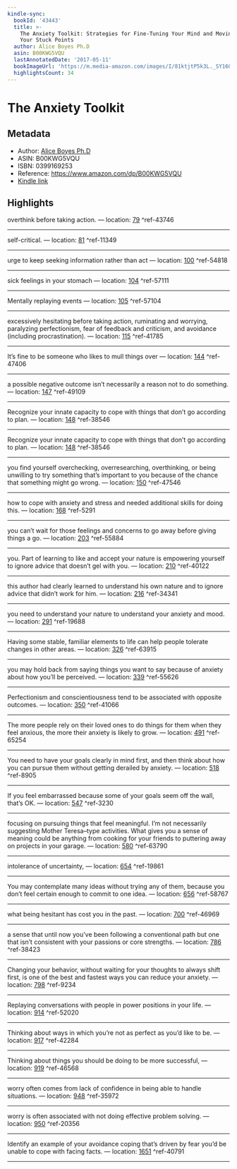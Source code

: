 ```yaml
---
kindle-sync:
  bookId: '43443'
  title: >-
    The Anxiety Toolkit: Strategies for Fine-Tuning Your Mind and Moving Past
    Your Stuck Points
  author: Alice Boyes Ph.D
  asin: B00KWG5VQU
  lastAnnotatedDate: '2017-05-11'
  bookImageUrl: 'https://m.media-amazon.com/images/I/81ktjtP5k3L._SY160.jpg'
  highlightsCount: 34
---
```

# The Anxiety Toolkit
## Metadata
* Author: [Alice Boyes Ph.D](https://www.amazon.com/Alice-Boyes-Ph-D/e/B00NI3OB0G/ref=dp_byline_cont_ebooks_1)
* ASIN: B00KWG5VQU
* ISBN: 0399169253
* Reference: https://www.amazon.com/dp/B00KWG5VQU
* [Kindle link](kindle://book?action=open&asin=B00KWG5VQU)

## Highlights
overthink before taking action. — location: [79](kindle://book?action=open&asin=B00KWG5VQU&location=79) ^ref-43746

---
self-critical. — location: [81](kindle://book?action=open&asin=B00KWG5VQU&location=81) ^ref-11349

---
urge to keep seeking information rather than act — location: [100](kindle://book?action=open&asin=B00KWG5VQU&location=100) ^ref-54818

---
sick feelings in your stomach — location: [104](kindle://book?action=open&asin=B00KWG5VQU&location=104) ^ref-57111

---
Mentally replaying events — location: [105](kindle://book?action=open&asin=B00KWG5VQU&location=105) ^ref-57104

---
excessively hesitating before taking action, ruminating and worrying, paralyzing perfectionism, fear of feedback and criticism, and avoidance (including procrastination). — location: [115](kindle://book?action=open&asin=B00KWG5VQU&location=115) ^ref-41785

---
It’s fine to be someone who likes to mull things over — location: [144](kindle://book?action=open&asin=B00KWG5VQU&location=144) ^ref-47406

---
a possible negative outcome isn’t necessarily a reason not to do something. — location: [147](kindle://book?action=open&asin=B00KWG5VQU&location=147) ^ref-49109

---
Recognize your innate capacity to cope with things that don’t go according to plan. — location: [148](kindle://book?action=open&asin=B00KWG5VQU&location=148) ^ref-38546

---
Recognize your innate capacity to cope with things that don’t go according to plan. — location: [148](kindle://book?action=open&asin=B00KWG5VQU&location=148) ^ref-38546

---
you find yourself overchecking, overresearching, overthinking, or being unwilling to try something that’s important to you because of the chance that something might go wrong. — location: [150](kindle://book?action=open&asin=B00KWG5VQU&location=150) ^ref-47546

---
how to cope with anxiety and stress and needed additional skills for doing this. — location: [168](kindle://book?action=open&asin=B00KWG5VQU&location=168) ^ref-5291

---
you can’t wait for those feelings and concerns to go away before giving things a go. — location: [203](kindle://book?action=open&asin=B00KWG5VQU&location=203) ^ref-55884

---
you. Part of learning to like and accept your nature is empowering yourself to ignore advice that doesn’t gel with you. — location: [210](kindle://book?action=open&asin=B00KWG5VQU&location=210) ^ref-40122

---
this author had clearly learned to understand his own nature and to ignore advice that didn’t work for him. — location: [216](kindle://book?action=open&asin=B00KWG5VQU&location=216) ^ref-34341

---
you need to understand your nature to understand your anxiety and mood. — location: [291](kindle://book?action=open&asin=B00KWG5VQU&location=291) ^ref-19688

---
Having some stable, familiar elements to life can help people tolerate changes in other areas. — location: [326](kindle://book?action=open&asin=B00KWG5VQU&location=326) ^ref-63915

---
you may hold back from saying things you want to say because of anxiety about how you’ll be perceived. — location: [339](kindle://book?action=open&asin=B00KWG5VQU&location=339) ^ref-55626

---
Perfectionism and conscientiousness tend to be associated with opposite outcomes. — location: [350](kindle://book?action=open&asin=B00KWG5VQU&location=350) ^ref-41066

---
The more people rely on their loved ones to do things for them when they feel anxious, the more their anxiety is likely to grow. — location: [491](kindle://book?action=open&asin=B00KWG5VQU&location=491) ^ref-65254

---
You need to have your goals clearly in mind first, and then think about how you can pursue them without getting derailed by anxiety. — location: [518](kindle://book?action=open&asin=B00KWG5VQU&location=518) ^ref-8905

---
If you feel embarrassed because some of your goals seem off the wall, that’s OK. — location: [547](kindle://book?action=open&asin=B00KWG5VQU&location=547) ^ref-3230

---
focusing on pursuing things that feel meaningful. I’m not necessarily suggesting Mother Teresa–type activities. What gives you a sense of meaning could be anything from cooking for your friends to puttering away on projects in your garage. — location: [580](kindle://book?action=open&asin=B00KWG5VQU&location=580) ^ref-63790

---
intolerance of uncertainty, — location: [654](kindle://book?action=open&asin=B00KWG5VQU&location=654) ^ref-19861

---
You may contemplate many ideas without trying any of them, because you don’t feel certain enough to commit to one idea. — location: [656](kindle://book?action=open&asin=B00KWG5VQU&location=656) ^ref-58767

---
what being hesitant has cost you in the past. — location: [700](kindle://book?action=open&asin=B00KWG5VQU&location=700) ^ref-46969

---
a sense that until now you’ve been following a conventional path but one that isn’t consistent with your passions or core strengths. — location: [786](kindle://book?action=open&asin=B00KWG5VQU&location=786) ^ref-38423

---
Changing your behavior, without waiting for your thoughts to always shift first, is one of the best and fastest ways you can reduce your anxiety. — location: [798](kindle://book?action=open&asin=B00KWG5VQU&location=798) ^ref-9234

---
Replaying conversations with people in power positions in your life. — location: [914](kindle://book?action=open&asin=B00KWG5VQU&location=914) ^ref-52020

---
Thinking about ways in which you’re not as perfect as you’d like to be. — location: [917](kindle://book?action=open&asin=B00KWG5VQU&location=917) ^ref-42284

---
Thinking about things you should be doing to be more successful, — location: [919](kindle://book?action=open&asin=B00KWG5VQU&location=919) ^ref-46568

---
worry often comes from lack of confidence in being able to handle situations. — location: [948](kindle://book?action=open&asin=B00KWG5VQU&location=948) ^ref-35972

---
worry is often associated with not doing effective problem solving. — location: [950](kindle://book?action=open&asin=B00KWG5VQU&location=950) ^ref-20356

---
Identify an example of your avoidance coping that’s driven by fear you’d be unable to cope with facing facts. — location: [1651](kindle://book?action=open&asin=B00KWG5VQU&location=1651) ^ref-40791

---
